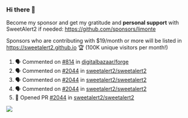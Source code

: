 ### Hi there 👋

Become my sponsor and get my gratitude and **personal support** with SweetAlert2 if needed: https://github.com/sponsors/limonte

Sponsors who are contributing with $19/month or more will be listed in https://sweetalert2.github.io 🏆 (100K unique visitors per month!)

<!--START_SECTION:activity-->
1. 🗣 Commented on [#814](https://github.com//digitalbazaar/forge/issues/814) in [digitalbazaar/forge](https://github.com//digitalbazaar/forge)
2. 🗣 Commented on [#2044](https://github.com//sweetalert2/sweetalert2/issues/2044) in [sweetalert2/sweetalert2](https://github.com//sweetalert2/sweetalert2)
3. 🗣 Commented on [#2044](https://github.com//sweetalert2/sweetalert2/issues/2044) in [sweetalert2/sweetalert2](https://github.com//sweetalert2/sweetalert2)
4. 🗣 Commented on [#2044](https://github.com//sweetalert2/sweetalert2/issues/2044) in [sweetalert2/sweetalert2](https://github.com//sweetalert2/sweetalert2)
5. 💪 Opened PR [#2044](https://github.com//sweetalert2/sweetalert2/pull/2044) in [sweetalert2/sweetalert2](https://github.com//sweetalert2/sweetalert2)
<!--END_SECTION:activity-->

![](https://github-readme-stats.vercel.app/api?username=limonte&theme=vue&show_icons=true)
